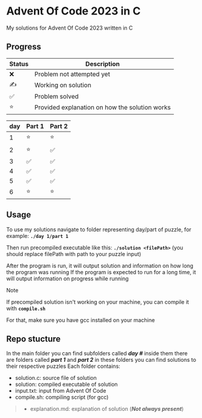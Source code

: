 # Advent Of Code 2023 in C

My solutions for Advent Of Code 2023 written in C

## Progress
| Status | Description |
| ------ | ----------- |
| ❌     | Problem not attempted yet |
| ✍     | Working on solution |
| ✅     | Problem solved |
| ⭐     | Provided explanation on how the solution works |

| day | Part 1 | Part 2 |
|-----|--------|--------|
| 1   |  ⭐   |   ⭐   |
| 2   |  ⭐   |   ✅   |
| 3   |  ✅   |   ✅   |
| 4   |  ✅   |   ✅   |
| 5   |  ✅   |   ✅   |
| 6   |  ⭐   |   ⭐   |

## Usage
To use my solutions navigate to folder representing day/part of puzzle, for example: **``./day 1/part 1``**


Then run precompiled executable like this: **``./solution <filePath>``** (you should replace filePath with path to your puzzle input)

After the program is run, it will output solution and information on how long the program was running
If the program is expected to run for a long time, it will output information on progress while running 


>[!NOTE]
>If precompiled solution isn't working on your machine, you can compile it with **``compile.sh``**
>
>For that, make sure you have gcc installed on your machine

## Repo stucture
In the main folder you can find subfolders called ***day #***
inside them there are folders called ***part 1*** and ***part 2***
in these folders you can find solutions to their respective puzzles
Each folder contains:
- solution.c: source file of solution
- solution: compiled executable of solution
- input.txt: input from Advent Of Code
- compile.sh: compiling script (for gcc)
> - explanation.md: explanation of solution (***Not always present***)
